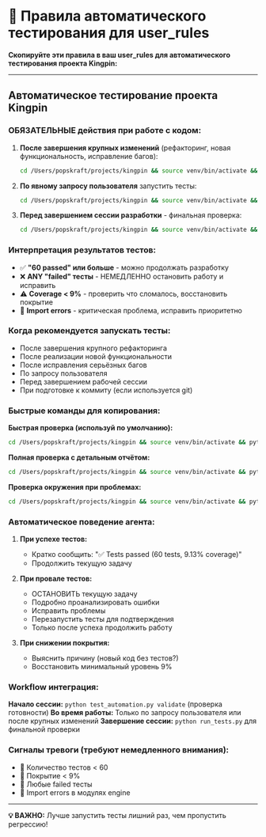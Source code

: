 # 🤖 Правила автоматического тестирования для user_rules

**Скопируйте эти правила в ваш user_rules для автоматического тестирования проекта Kingpin:**

---

## Автоматическое тестирование проекта Kingpin

### ОБЯЗАТЕЛЬНЫЕ действия при работе с кодом:

1. **После завершения крупных изменений** (рефакторинг, новая функциональность, исправление багов):
   ```bash
   cd /Users/popskraft/projects/kingpin && source venv/bin/activate && python run_tests.py
   ```

2. **По явному запросу пользователя** запустить тесты:
   ```bash
   cd /Users/popskraft/projects/kingpin && source venv/bin/activate && python test_automation.py quick
   ```

3. **Перед завершением сессии разработки** - финальная проверка:
   ```bash
   cd /Users/popskraft/projects/kingpin && source venv/bin/activate && python test_automation.py full
   ```

### Интерпретация результатов тестов:

- ✅ **"60 passed" или больше** - можно продолжать разработку
- ❌ **ANY "failed" тесты** - НЕМЕДЛЕННО остановить работу и исправить
- ⚠️ **Coverage < 9%** - проверить что сломалось, восстановить покрытие
- 🚨 **Import errors** - критическая проблема, исправить приоритетно

### Когда рекомендуется запускать тесты:
- После завершения крупного рефакторинга
- После реализации новой функциональности
- После исправления серьёзных багов
- По запросу пользователя
- Перед завершением рабочей сессии
- При подготовке к коммиту (если используется git)

### Быстрые команды для копирования:

**Быстрая проверка (используй по умолчанию):**
```bash
cd /Users/popskraft/projects/kingpin && source venv/bin/activate && python test_automation.py quick && echo "✅ Tests OK"
```

**Полная проверка с детальным отчётом:**
```bash
cd /Users/popskraft/projects/kingpin && source venv/bin/activate && python run_tests.py
```

**Проверка окружения при проблемах:**
```bash
cd /Users/popskraft/projects/kingpin && source venv/bin/activate && python test_automation.py validate
```

### Автоматическое поведение агента:

1. **При успехе тестов:**
   - Кратко сообщить: "✅ Tests passed (60 tests, 9.13% coverage)"
   - Продолжить текущую задачу

2. **При провале тестов:**
   - ОСТАНОВИТЬ текущую задачу
   - Подробно проанализировать ошибки
   - Исправить проблемы
   - Перезапустить тесты для подтверждения
   - Только после успеха продолжить работу

3. **При снижении покрытия:**
   - Выяснить причину (новый код без тестов?)
   - Восстановить минимальный уровень 9%

### Workflow интеграция:

**Начало сессии:** `python test_automation.py validate` (проверка готовности)
**Во время работы:** Только по запросу пользователя или после крупных изменений
**Завершение сессии:** `python run_tests.py` для финальной проверки

### Сигналы тревоги (требуют немедленного внимания):
- 🚨 Количество тестов < 60
- 🚨 Покрытие < 9%
- 🚨 Любые failed тесты
- 🚨 Import errors в модулях engine

---

**💡 ВАЖНО:** Лучше запустить тесты лишний раз, чем пропустить регрессию!

